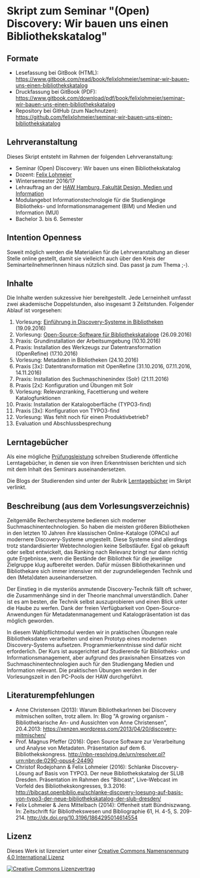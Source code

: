 # Skript zum Seminar "(Open) Discovery: Wir bauen uns einen Bibliothekskatalog"

## Formate
* Lesefassung bei GitBook (HTML): https://www.gitbook.com/read/book/felixlohmeier/seminar-wir-bauen-uns-einen-bibliothekskatalog
* Druckfassung bei GitBook (PDF): https://www.gitbook.com/download/pdf/book/felixlohmeier/seminar-wir-bauen-uns-einen-bibliothekskatalog
* Repository bei GitHub (zum Nachnutzen): https://github.com/felixlohmeier/seminar-wir-bauen-uns-einen-bibliothekskatalog 

## Lehrveranstaltung

Dieses Skript entsteht im Rahmen der folgenden Lehrveranstaltung:

* Seminar (Open) Discovery: Wir bauen uns einen Bibliothekskatalog
* Dozent: [Felix Lohmeier](http://felixlohmeier.de)
* Wintersemester 2016/17
* Lehrauftrag an der [HAW Hamburg, Fakultät Design, Medien und Information](https://www.haw-hamburg.de/department-information.html)
* Modulangebot Informationstechnologie für die Studiengänge Bibliotheks- und Informationsmanagement (BIM) und Medien und Information (MUI)
* Bachelor 3. bis 6. Semester

## Intention Openness

Soweit möglich werden die Materialien für die Lehrveranstaltung an dieser Stelle online gestellt, damit sie vielleicht auch über den Kreis der SeminarteilnehmerInnen hinaus nützlich sind. Das passt ja zum Thema ;-).

## Inhalte

Die Inhalte werden sukzessive hier bereitgestellt. Jede Lerneinheit umfasst zwei akademische Doppelstunden, also insgesamt 3 Zeitstunden. Folgender Ablauf ist vorgesehen:

1. Vorlesung: [Einführung in Discovery-Systeme in Bibliotheken](https://felixlohmeier.gitbooks.io/seminar-wir-bauen-uns-einen-bibliothekskatalog/content/01_Einfuehrung-Discovery-Systeme.html) (19.09.2016) 
2. Vorlesung: [Open-Source-Software für Bibliothekskataloge](https://felixlohmeier.gitbooks.io/seminar-wir-bauen-uns-einen-bibliothekskatalog/content/02_Open-Source-Software_fuer_Bibliothekskataloge.html) (26.09.2016) 
3. Praxis: Grundinstallation der Arbeitsumgebung (10.10.2016) 
4. Praxis: Installation des Werkzeugs zur Datentransformation (OpenRefine) (17.10.2016)
5. Vorlesung: Metadaten in Bibliotheken (24.10.2016)
6. Praxis [3x]: Datentransformation mit OpenRefine (31.10.2016, 07.11.2016, 14.11.2016)
7. Praxis: Installation des Suchmaschinenindex (Solr) (21.11.2016)
8. Praxis [2x]: Konfiguration und Übungen mit Solr
9. Vorlesung: Relevanzranking, Facettierung und weitere Katalogfunktionen
10. Praxis: Installation der Katalogoberfläche (TYPO3-find)
11. Praxis [3x]: Konfiguration von TYPO3-find
12. Vorlesung: Was fehlt noch für einen Produktivbetrieb?
13. Evaluation und Abschlussbesprechung

## Lerntagebücher

Als eine mögliche [Prüfungsleistung](https://felixlohmeier.gitbooks.io/seminar-wir-bauen-uns-einen-bibliothekskatalog/content/pruefungsleistungen.html) schreiben Studierende öffentliche Lerntagebücher, in denen sie von ihren Erkenntnissen berichten und sich mit dem Inhalt des Seminars auseinandersetzen.

Die Blogs der Studierenden sind unter der Rubrik [Lerntagebücher](https://felixlohmeier.gitbooks.io/seminar-wir-bauen-uns-einen-bibliothekskatalog/content/lerntagebucher.html) im Skript verlinkt.

## Beschreibung (aus dem Vorlesungsverzeichnis)

Zeitgemäße Recherchesysteme bedienen sich moderner Suchmaschinentechnologien. So haben die meisten größeren Bibliotheken in den letzten 10 Jahren ihre klassischen Online-Kataloge (OPACs) auf modernere Discovery-Systeme umgestellt. Diese Systeme sind allerdings trotz standardisierter Webtechnologien keine Selbstläufer. Egal ob gekauft oder selbst entwickelt, das Ranking nach Relevanz bringt nur dann richtig gute Ergebnisse, wenn die Bestände der Bibliothek für die jeweilige Zielgruppe klug aufbereitet werden. Dafür müssen Bibliothekarinnen und Bibliothekare sich immer intensiver mit der zugrundeliegenden Technik und den (Meta)daten auseinandersetzen.

Der Einstieg in die mysteriös anmutende Discovery-Technik fällt oft schwer, die Zusammenhänge sind in der Theorie manchmal unverständlich. Daher ist es am besten, die Technik selbst auszuprobieren und einen Blick unter die Haube zu werfen. Dank der freien Verfügbarkeit von Open-Source-Anwendungen für Metadatenmanagement und Katalogpräsentation ist das möglich geworden.

In diesem Wahlpflichtmodul werden wir in praktischen Übungen reale Bibliotheksdaten verarbeiten und einen Prototyp eines modernen Discovery-Systems aufsetzen. Programmierkenntnisse sind dafür nicht erforderlich. Der Kurs ist ausgerichtet auf Studierende für Bibliotheks- und Informationsmanagement, aber aufgrund des praxisnahen Einsatzes von Suchmaschinentechnologien auch für den Studiengang Medien und Information relevant. Die praktischen Übungen werden in der Vorlesungszeit in den PC-Pools der HAW durchgeführt.

## Literaturempfehlungen

* Anne Christensen (2013): Warum BibliothekarInnen bei Discovery mitmischen sollten, trotz allem. In: Blog "A growing organism - Bibliothekarische An- und Aussichten von Anne Christensen", 20.4.2013: https://xenzen.wordpress.com/2013/04/20/discovery-mitmischen/
* Prof. Magnus Pfeffer (2016): Open Source Software zur Verarbeitung und Analyse von Metadaten. Präsentation auf dem 6. Bibliothekskongress. http://nbn-resolving.de/urn/resolver.pl?urn:nbn:de:0290-opus4-24490
* Christof Rodejohann & Felix Lohmeier (2016): Schlanke Discovery-Lösung auf Basis von TYPO3. Der neue Bibliothekskatalog der SLUB Dresden. Präsentation im Rahmen des "Bibcast", Live-Webcast im Vorfeld des Bibliothekskongresses, 9.3.2016: http://bibcast.openbiblio.eu/schlanke-discovery-loesung-auf-basis-von-typo3-der-neue-bibliothekskatalog-der-slub-dresden/
* Felix Lohmeier & Jens Mittelbach (2014): Offenheit statt Bündniszwang. In: Zeitschrift für Bibliothekswesen und Bibliographie 61, H. 4-5, S. 209-214. http://dx.doi.org/10.3196/1864295014614554 

## Lizenz

Dieses Werk ist lizenziert unter einer [Creative Commons Namensnennung 4.0 International Lizenz](http://creativecommons.org/licenses/by/4.0/)

[![Creative Commons Lizenzvertrag](https://i.creativecommons.org/l/by/4.0/88x31.png)](http://creativecommons.org/licenses/by/4.0/)
